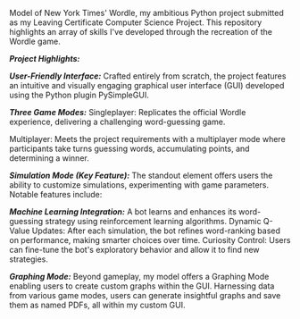 Model of New York Times' Wordle, my ambitious Python project submitted as my Leaving Certificate Computer Science Project. This repository highlights an array of skills I've developed through the recreation of the Wordle game.

***Project Highlights:***

***User-Friendly Interface:***
Crafted entirely from scratch, the project features an intuitive and visually engaging graphical user interface (GUI) developed using the Python plugin PySimpleGUI.

***Three Game Modes:***
Singleplayer: Replicates the official Wordle experience, delivering a challenging word-guessing game.

Multiplayer: Meets the project requirements with a multiplayer mode where participants take turns guessing words, accumulating points, and determining a winner.

***Simulation Mode (Key Feature):*** The standout element offers users the ability to customize simulations, experimenting with game parameters. Notable features include:

***Machine Learning Integration:*** A bot learns and enhances its word-guessing strategy using reinforcement learning algorithms.
Dynamic Q-Value Updates: After each simulation, the bot refines word-ranking based on performance, making smarter choices over time.
Curiosity Control: Users can fine-tune the bot's exploratory behavior and allow it to find new strategies.

***Graphing Mode:***
Beyond gameplay, my model offers a Graphing Mode enabling users to create custom graphs within the GUI. Harnessing data from various game modes, users can generate insightful graphs and save them as named PDFs, all within my custom GUI.
